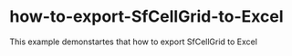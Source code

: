 # how-to-export-SfCellGrid-to-Excel
This example demonstartes that how to export SfCellGrid to Excel
